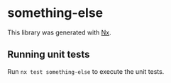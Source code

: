 # something-else

This library was generated with [Nx](https://nx.dev).

## Running unit tests

Run `nx test something-else` to execute the unit tests.

